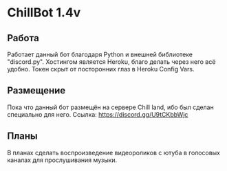 # ChillBot 1.4v


## Работа

Работает данный бот благодаря Python и внешней библиотеке "discord.py".
Хостингом является Heroku, благо делать через него всё удобно.
Токен скрыт от посторонних глаз в Heroku Config Vars.

## Размещение

Пока что данный бот размещён на сервере Chill land, ибо был сделан специально для него.
Ссылка: https://discord.gg/U9tCKbbWjc

## Планы

В планах сделать воспроизведение видеороликов с ютуба в голосовых каналах для прослушивания музыки.

